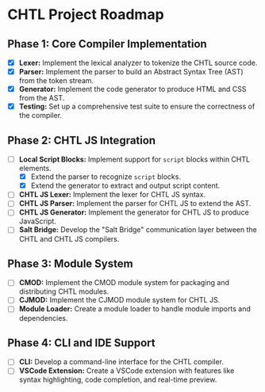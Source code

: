 # CHTL Project Roadmap

## Phase 1: Core Compiler Implementation

- [x] **Lexer:** Implement the lexical analyzer to tokenize the CHTL source code.
- [x] **Parser:** Implement the parser to build an Abstract Syntax Tree (AST) from the token stream.
- [x] **Generator:** Implement the code generator to produce HTML and CSS from the AST.
- [x] **Testing:** Set up a comprehensive test suite to ensure the correctness of the compiler.

## Phase 2: CHTL JS Integration

- [ ] **Local Script Blocks:** Implement support for `script` blocks within CHTL elements.
  - [x] Extend the parser to recognize `script` blocks.
  - [x] Extend the generator to extract and output script content.
- [ ] **CHTL JS Lexer:** Implement the lexer for CHTL JS syntax.
- [ ] **CHTL JS Parser:** Implement the parser for CHTL JS to extend the AST.
- [ ] **CHTL JS Generator:** Implement the generator for CHTL JS to produce JavaScript.
- [ ] **Salt Bridge:** Develop the "Salt Bridge" communication layer between the CHTL and CHTL JS compilers.

## Phase 3: Module System

- [ ] **CMOD:** Implement the CMOD module system for packaging and distributing CHTL modules.
- [ ] **CJMOD:** Implement the CJMOD module system for CHTL JS.
- [ ] **Module Loader:** Create a module loader to handle module imports and dependencies.

## Phase 4: CLI and IDE Support

- [ ] **CLI:** Develop a command-line interface for the CHTL compiler.
- [ ] **VSCode Extension:** Create a VSCode extension with features like syntax highlighting, code completion, and real-time preview.
